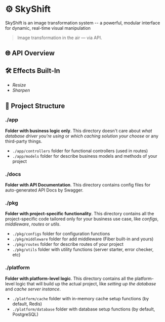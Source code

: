 # ⚙️ SkyShift

SkyShift is an image transformation system -- a powerful, modular interface for dynamic, real-time visual manipulation

> Image transformation in the air — via API.

## 🌐 API Overview

## 🛠️ Effects Built-In

- _Resize_
- _Sharpen_

## 📂 Project Structure

### ./app

**Folder with business logic only**. This directory doesn't care about _what database driver you're using_ or _which caching solution your choose_ or any third-party things.

- `./app/controllers` folder for functional controllers (used in routes)
- `./app/models` folder for describe business models and methods of your project

### ./docs

**Folder with API Documentation**. This directory contains config files for auto-generated API Docs by Swagger.

### ./pkg

**Folder with project-specific functionality**. This directory contains all the project-specific code tailored only for your business use case, like _configs_, _middleware_, _routes_ or _utils_.

- `./pkg/configs` folder for configuration functions
- `./pkg/middleware` folder for add middleware (Fiber built-in and yours)
- `./pkg/routes` folder for describe routes of your project
- `./pkg/utils` folder with utility functions (server starter, error checker, etc)

### ./platform

**Folder with platform-level logic**. This directory contains all the platform-level logic that will build up the actual project, like _setting up the database_ and _cache server instance_.

- `./platform/cache` folder with in-memory cache setup functions (by default, Redis)
- `./platform/database` folder with database setup functions (by default, PostgreSQL)
